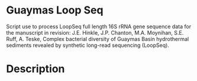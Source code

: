 # Guaymas Loop Seq

Script use to process LoopSeq full length 16S rRNA gene sequence data for the manuscript in revision:
J.E. Hinkle, J.P. Chanton, M.A. Moynihan, S.E. Ruff, A. Teske, Complex bacterial diversity of Guaymas Basin hydrothermal sediments revealed by synthetic long-read sequencing (LoopSeq).

# Description
